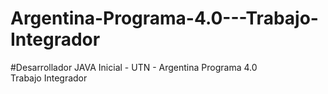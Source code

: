 # Argentina-Programa-4.0---Trabajo-Integrador
#Desarrollador JAVA Inicial - UTN - Argentina Programa 4.0  
Trabajo Integrador
